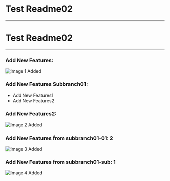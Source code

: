 # Test Readme02
---

# Test Readme02
---


### Add New Features:

![Image 1 Added](https://picsum.photos/id/3/200/200)

### Add New Features Subbranch01:

- Add New Features1
- Add New Features2
### Add New Features2:

![Image 2 Added](https://picsum.photos/id/4/200/200)

### Add New Features from subbranch01-01: 2

![Image 3 Added](https://picsum.photos/id/5/200/200)

### Add New Features from subbranch01-sub: 1

![Image 4 Added](https://picsum.photos/id/6/200/200)

